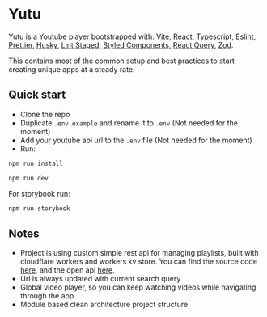 # Yutu

Yutu is a Youtube player bootstrapped with: [Vite](https://github.com/vitejs/vite), [React](https://reactjs.org/), [Typescript](https://www.typescriptlang.org/), [Eslint](https://eslint.org/), [Prettier](https://prettier.io/), [Husky](https://typicode.github.io/husky/), [Lint Staged](https://github.com/okonet/lint-staged), [Styled Components](https://styled-components.com/), [React Query](https://tanstack.com/query), [Zod](https://zod.dev/).

This contains most of the common setup and best practices to start creating unique apps at a steady rate.

## Quick start

- Clone the repo
- Duplicate `.env.example` and rename it to `.env` (Not needed for the moment)
- Add your youtube api url to the `.env` file (Not needed for the moment)
- Run:

```bash
npm run install
```

```bash
npm run dev
```

For storybook run:

```bash
npm run storybook
```

## Notes
- Project is using custom simple rest api for managing playlists, built with cloudflare workers and workers kv store. You can find the source code [here](https://github.com/daroxs95/yutu-be), and the open api [here](https://yutu-be.daroxs95.workers.dev/).
- Url is always updated with current search query
- Global video player, so you can keep watching videos while navigating through the app
- Module based clean architecture project structure